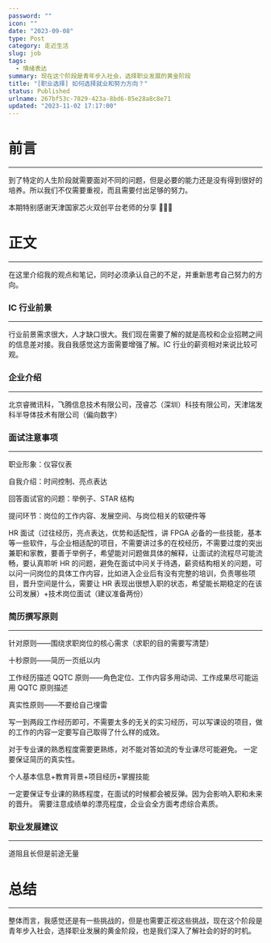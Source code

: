 ```yaml
---
password: ""
icon: ""
date: "2023-09-08"
type: Post
category: 走近生活
slug: job
tags:
  - 情绪表达
summary: 现在这个阶段是青年步入社会，选择职业发展的黄金阶段
title: "[职业选择] 如何选择就业和努力方向？"
status: Published
urlname: 267bf53c-7829-423a-8bd6-85e28a8c8e71
updated: "2023-11-02 17:17:00"
---
```


# 前言

---

到了特定的人生阶段就需要面对不同的问题，但是必要的能力还是没有得到很好的培养。所以我们不仅需要重视，而且需要付出足够的努力。

本期特别感谢天津国家芯火双创平台老师的分享 🌺🌺🌺

# 正文

---

在这里介绍我的观点和笔记，同时必须承认自己的不足，并重新思考自己努力的方向。

### IC 行业前景

---

行业前景需求很大，人才缺口很大。我们现在需要了解的就是高校和企业招聘之间的信息差对接。我自我感觉这方面需要增强了解。IC 行业的薪资相对来说比较可观。

### 企业介绍

---

北京睿微讯科，飞腾信息技术有限公司，茂睿芯（深圳）科技有限公司，天津瑞发科半导体技术有限公司（偏向数字）

### 面试注意事项

---

职业形象：仪容仪表

自我介绍：时间控制、亮点表达

回答面试官的问题：举例子、STAR 结构

提问环节：岗位的工作内容、发展空间、与岗位相关的软硬件等

HR 面试（过往经历，亮点表达，优势和适配性，讲 FPGA 必备的一些技能，基本等一些软件，与企业相适配的项目，不需要讲过多的在校经历，不需要过度的突出兼职和家教，要善于举例子，希望能对问题做具体的解释，让面试的流程尽可能流畅，要认真聆听 HR 的问题，避免在面试中问关于待遇，薪资结构相关的问题，可以问一问岗位的具体工作内容，比如进入企业后有没有完整的培训，负责哪些项目，晋升空间是什么，需要让 HR 表现出很想入职的状态，希望能长期稳定的在该公司发展）+技术岗位面试（建议准备两份）

### 简历撰写原则

---

针对原则——围绕求职岗位的核心需求（求职的目的需要写清楚）

十秒原则——简历一页纸以内

工作经历描述 QQTC 原则——角色定位、工作内容多用动词、工作成果尽可能运用 QQTC 原则描述

真实性原则——不要给自己埋雷

写一到两段工作经历即可，不需要太多的无关的实习经历，可以写课设的项目，做的工作的内容一定要写自己取得了什么样的成效。

对于专业课的熟悉程度需要更熟练，对不能对答如流的专业课尽可能避免。
一定要保证简历的真实性。

个人基本信息+教育背景+项目经历+掌握技能

一定要保证专业课的熟练程度，在面试的时候都会被反弹。因为会影响入职和未来的晋升。
需要注意成绩单的漂亮程度，企业会全方面考虑综合素质。

### 职业发展建议

---

道阻且长但是前途无量

# 总结

---

整体而言，我感觉还是有一些挑战的，但是也需要正视这些挑战，现在这个阶段是青年步入社会，选择职业发展的黄金阶段，也是我们深入了解社会的好的时机。
